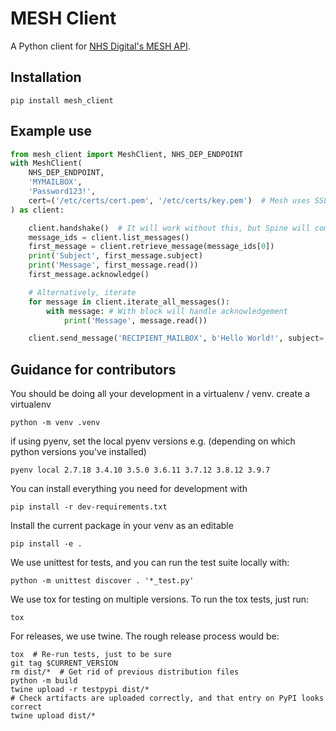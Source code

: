 MESH Client
===========

A Python client for [NHS Digital's MESH API](https://meshapi.docs.apiary.io/).

Installation
------------

```shell
pip install mesh_client
```

Example use
-----------

```python
from mesh_client import MeshClient, NHS_DEP_ENDPOINT
with MeshClient(
    NHS_DEP_ENDPOINT,
    'MYMAILBOX',
    'Password123!',
    cert=('/etc/certs/cert.pem', '/etc/certs/key.pem')  # Mesh uses SSL, so you'll need some certs
) as client:

    client.handshake()  # It will work without this, but Spine will complain
    message_ids = client.list_messages()
    first_message = client.retrieve_message(message_ids[0])
    print('Subject', first_message.subject)
    print('Message', first_message.read())
    first_message.acknowledge()

    # Alternatively, iterate
    for message in client.iterate_all_messages():
        with message: # With block will handle acknowledgement
            print('Message', message.read())

    client.send_message('RECIPIENT_MAILBOX', b'Hello World!', subject='Important message')
```

Guidance for contributors
-------------------------

You should be doing all your development in a virtualenv / venv.
create a virtualenv
```shell
python -m venv .venv
```

if using pyenv, set the local pyenv versions
e.g.  (depending on which python versions you've installed)
```shell
pyenv local 2.7.18 3.4.10 3.5.0 3.6.11 3.7.12 3.8.12 3.9.7
```

You can install everything you need for development with
```shell
pip install -r dev-requirements.txt
```

Install the current package in your venv as an editable
```shell
pip install -e .
```

We use unittest for tests, and you can run the test suite locally with:

```shell
python -m unittest discover . '*_test.py'
```

We use tox for testing on multiple versions. To run the tox tests, just run:

```shell
tox
```

For releases, we use twine. The rough release process would be:

```shell
tox  # Re-run tests, just to be sure
git tag $CURRENT_VERSION
rm dist/*  # Get rid of previous distribution files
python -m build
twine upload -r testpypi dist/*
# Check artifacts are uploaded correctly, and that entry on PyPI looks correct
twine upload dist/*
```
